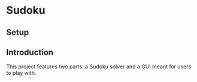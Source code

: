 # Sudoku

## Setup

## Introduction
This project features two parts: a Sudoku solver and a GUI meant for users to play with.
